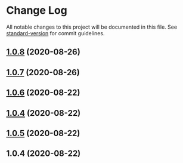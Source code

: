# Change Log

All notable changes to this project will be documented in this file. See [standard-version](https://github.com/conventional-changelog/standard-version) for commit guidelines.

<a name="1.0.8"></a>
## [1.0.8](https://github.com/alexfsp/angular-fluig/compare/v1.0.7...v1.0.8) (2020-08-26)



<a name="1.0.7"></a>
## [1.0.7](https://github.com/alexsonrf/angular-fluig/compare/v1.0.6...v1.0.7) (2020-08-26)



<a name="1.0.6"></a>
## [1.0.6](https://github.com/alexsonrf/angular-fluig/compare/v1.0.5...v1.0.6) (2020-08-22)



<a name="1.0.4"></a>
## [1.0.4](https://github.com/alexsonrf/angular-fluig/compare/v1.0.5...v1.0.4) (2020-08-22)



<a name="1.0.5"></a>
## [1.0.5](/compare/v1.0.4...v1.0.5) (2020-08-22)



<a name="1.0.4"></a>
## 1.0.4 (2020-08-22)

